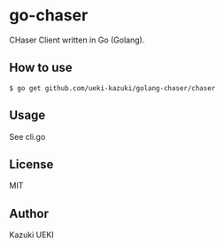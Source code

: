 # go-chaser

CHaser Client written in Go (Golang).


## How to use
```
$ go get github.com/ueki-kazuki/golang-chaser/chaser
```

## Usage
See cli.go

## License
MIT

## Author
Kazuki UEKI